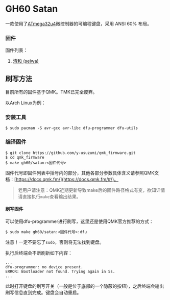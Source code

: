 # GH60 Satan

一款使用了[ATmega32u4](http://www.microchip.com/wwwproducts/en/ATmega32u4)微控制器的可编程键盘，采用 ANSI 60% 布局。

### 固件

固件列表：

1. [清和 (seiwa)](seiwa-qmk/README.md)

## 刷写方法

目前所有的固件基于QMK。TMK已完全废弃。

以Arch Linux为例：

### 安装工具

```
$ sudo pacman -S avr-gcc avr-libc dfu-programmer dfu-utils
```

### 编译固件

```
$ git clone https://github.com/y-usuzumi/qmk_firmware.git
$ cd qmk_firmware
$ make gh60/satan:<固件代号>
```

固件代号即固件列表中括号内的部分，其他各部分参数具体含义请参照QMK文档：[https://docs.qmk.fm/](https://docs.qmk.fm/#/)。

> 老用户请注意：QMK近期更新导致make后的固件路径格式有变，欲知详情请直接执行`make`查看输出结果。

#### 刷写固件

可以使用dfu-programmer进行刷写，这里还是使用QMK官方推荐的方式：

```
$ sudo make gh60/satan:<固件代号>:dfu
```

注意！一定不要忘了`sudo`，否则将无法找到键盘。

执行后终端会不断刷新如下内容：

```
...
dfu-programmer: no device present.
ERROR: Bootloader not found. Trying again in 5s.
...
```

此时打开键盘的刷写开关（一般是位于底部的一个隐蔽的按钮），之后终端会输出刷写信息直到完成。键盘会自动重启。
